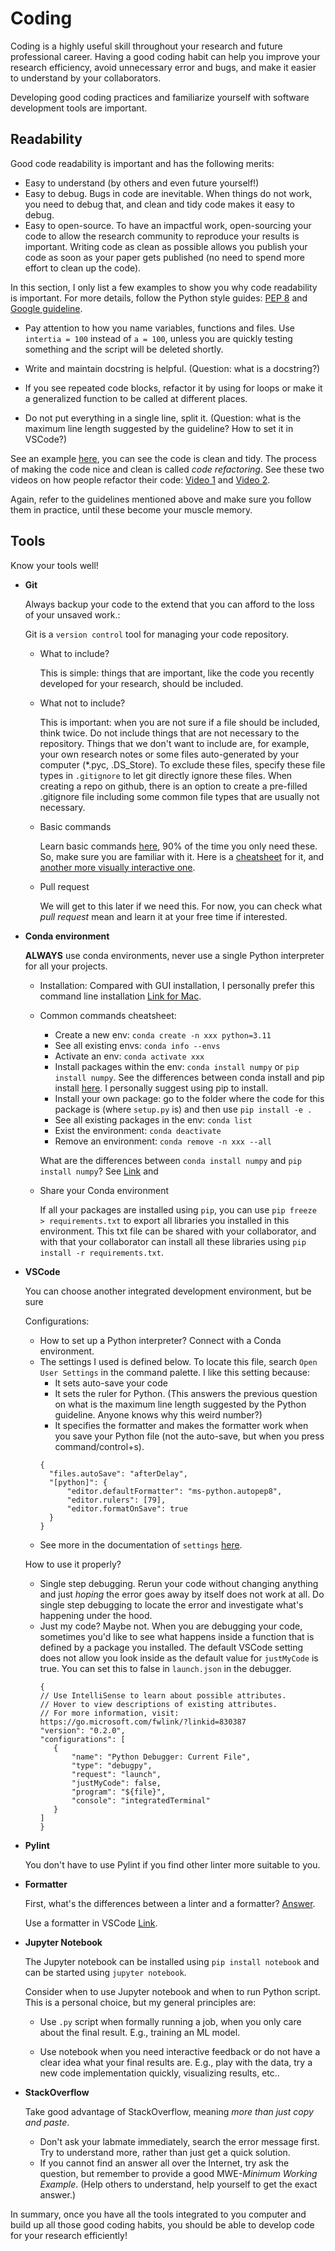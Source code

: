 # Coding

Coding is a highly useful skill throughout your research and future professional career. 
Having a good coding habit can help you improve your research efficiency, avoid unnecessary error and bugs, and make it easier to understand by your collaborators. 

Developing good coding practices and familiarize yourself with software development tools are important.

## Readability

Good code readability is important and has the following merits:
- Easy to understand (by others and even future yourself!)
- Easy to debug. Bugs in code are inevitable. When things do not work, you need to debug that, and clean and tidy code makes it easy to debug.
- Easy to open-source. To have an impactful work, open-sourcing your code to allow the research community to reproduce your results is important. Writing code as clean as possible allows you publish your code as soon as your paper gets published (no need to spend more effort to clean up the code).

In this section, I only list a few examples to show you why code readability is important. For more details, follow the Python style guides: [PEP 8](https://peps.python.org/pep-0008/) and [Google guideline](https://google.github.io/styleguide/pyguide.html).

- Pay attention to how you name variables, functions and files. Use `intertia = 100` instead of `a = 100`, unless you are quickly testing something and the script will be deleted shortly.

- Write and maintain docstring is helpful. (Question: what is a docstring?)

- If you see repeated code blocks, refactor it by using for loops or make it a generalized function to be called at different places.

- Do not put everything in a single line, split it. (Question: what is the maximum line length suggested by the guideline? How to set it in VSCode?)

See an example [here](https://github.com/openai/spinningup/blob/master/spinup/algos/pytorch/ppo/ppo.py), you can see the code is clean and tidy. The process of making the code nice and clean is called _code refactoring_. See these two videos on how people refactor their code: [Video 1](https://www.bilibili.com/video/BV1xT4y1B7yk) and [Video 2](https://www.bilibili.com/video/BV1QB4y1y7Tr/).

Again, refer to the guidelines mentioned above and make sure you follow them in practice, until these become your muscle memory.

## Tools

Know your tools well!

- __Git__
  
  Always backup your code to the extend that you can afford to the loss of your unsaved work.:

  Git is a `version control` tool for managing your code repository.

  - What to include? 

    This is simple: things that are important, like the code you recently developed for your research, should be included.

  - What not to include? 
    
    This is important: when you are not sure if a file should be included, think twice. Do not include things that are not necessary to the repository. Things that we don't want to include are, for example, your own research notes or some files auto-generated by your computer (*.pyc, .DS_Store). To exclude these files, specify these file types in `.gitignore` to let git directly ignore these files. When creating a repo on github, there is an option to create a pre-filled .gitignore file including some common file types that are usually not necessary.

  - Basic commands

    Learn basic commands [here](https://docs.github.com/en/get-started/using-git/about-git#basic-git-commands), 90\% of the time you only need these. So, make sure you are familiar with it. Here is a [cheatsheet](https://training.github.com/downloads/zh_CN/github-git-cheat-sheet/) for it, and [another more visually interactive one](https://ndpsoftware.com/git-cheatsheet.html).

  - Pull request
    
    We will get to this later if we need this. For now, you can check what _pull request_ mean and learn it at your free time if interested.

- __Conda environment__

  __ALWAYS__ use conda environments, never use a single Python interpreter for all your projects. 
  
  - Installation: Compared with GUI installation, I personally prefer this command line installation [Link for Mac](https://docs.anaconda.com/free/anaconda/install/mac-os/#command-line-install).

  - Common commands cheatsheet:
  
    - Create a new env: `conda create -n xxx python=3.11`
    - See all existing envs: `conda info --envs`
    - Activate an env: `conda activate xxx`
    - Install packages within the env: `conda install numpy` or `pip install numpy`. See the differences between conda install and pip install [here](https://stackoverflow.com/questions/20994716/what-is-the-difference-between-pip-and-conda). I personally suggest using pip to install.
    - Install your own package: go to the folder where the code for this package is (where `setup.py` is) and then use `pip install -e .`
    - See all existing packages in the env: `conda list`
    - Exist the environment: `conda deactivate`
    - Remove an environment: `conda remove -n xxx --all`

    What are the differences between `conda install numpy` and `pip install numpy`? See [Link](https://www.anaconda.com/blog/understanding-conda-and-pip) and 

  - Share your Conda environment

    If all your packages are installed using `pip`, you can use `pip freeze > requirements.txt` to export all libraries you installed in this environment. This txt file can be shared with your collaborator, and with that your collaborator can install all these libraries using `pip install -r requirements.txt`.

- __VSCode__

  You can choose another integrated development environment, but be sure 
  
  Configurations:
  - How to set up a Python interpreter? Connect with a Conda environment.
  - The settings I used is defined below. To locate this file, search `Open User Settings` in the command palette. I like this setting because:
    * It sets auto-save your code
    * It sets the ruler for Python. (This answers the previous question on what is the maximum line length suggested by the Python guideline. Anyone knows why this weird number?)
    * It specifies the formatter and makes the formatter work when you save your Python file (not the auto-save, but when you press command/control+s). 
    ```
    {
      "files.autoSave": "afterDelay",
      "[python]": {
          "editor.defaultFormatter": "ms-python.autopep8",
          "editor.rulers": [79],
          "editor.formatOnSave": true
      }
    }
    ```
  - See more in the documentation of `settings` [here](https://code.visualstudio.com/docs/getstarted/settings).

  How to use it properly?
  - Single step debugging. Rerun your code without changing anything and just _hoping_ the error goes away by itself does not work at all. Do single step debugging to locate the error and investigate what's happening under the hood.
  - Just my code? Maybe not. When you are debugging your code, sometimes you'd like to see what happens inside a function that is defined by a package you installed. The default VSCode setting does not allow you look inside as the default value for `justMyCode` is true. You can set this to false in `launch.json` in the debugger.
     ```
     {
    // Use IntelliSense to learn about possible attributes.
    // Hover to view descriptions of existing attributes.
    // For more information, visit: https://go.microsoft.com/fwlink/?linkid=830387
    "version": "0.2.0",
    "configurations": [
        {
            "name": "Python Debugger: Current File",
            "type": "debugpy",
            "request": "launch",
            "justMyCode": false,
            "program": "${file}",
            "console": "integratedTerminal"
        }
    ]
    }
     ```

- __Pylint__

  You don't have to use Pylint if you find other linter more suitable to you.

- __Formatter__

  First, what's the differences between a linter and a formatter? [Answer](https://nono.ma/linter-vs-formatter).

  Use a formatter in VSCode [Link](https://code.visualstudio.com/docs/python/formatting).


- __Jupyter Notebook__

  The Jupyter notebook can be installed using `pip install notebook` and can be started using `jupyter notebook`. 

  Consider when to use Jupyter notebook and when to run Python script. This is a personal choice, but my general principles are:

  - Use `.py` script when formally running a job, when you only care about the final result. E.g., training an ML model.

  - Use notebook when you need interactive feedback or do not have a clear idea what your final results are. E.g., play with the data, try a new code implementation quickly, visualizing results, etc..

- __StackOverflow__

  Take good advantage of StackOverflow, meaning _more than just copy and paste_.

  - Don't ask your labmate immediately, search the error message first. Try to understand more, rather than just get a quick solution.
  - If you cannot find an answer all over the Internet, try ask the question, but remember to provide a good MWE-_Minimum Working Example_. (Help others to understand, help yourself to get the exact answer.)
  

In summary, once you have all the tools integrated to you computer and build up all those good coding habits, you should be able to develop code for your research efficiently!


